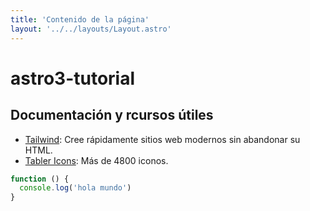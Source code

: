 ```yaml
---
title: 'Contenido de la página'
layout: '../../layouts/Layout.astro'
---
```


# astro3-tutorial
## Documentación y rcursos útiles
- [Tailwind](https://tailwindcss.com/): Cree rápidamente sitios web modernos sin abandonar su HTML.
- [Tabler Icons](https://tabler-icons.io/): Más de 4800 iconos.

```javascript
function () {
  console.log('hola mundo')
}
```